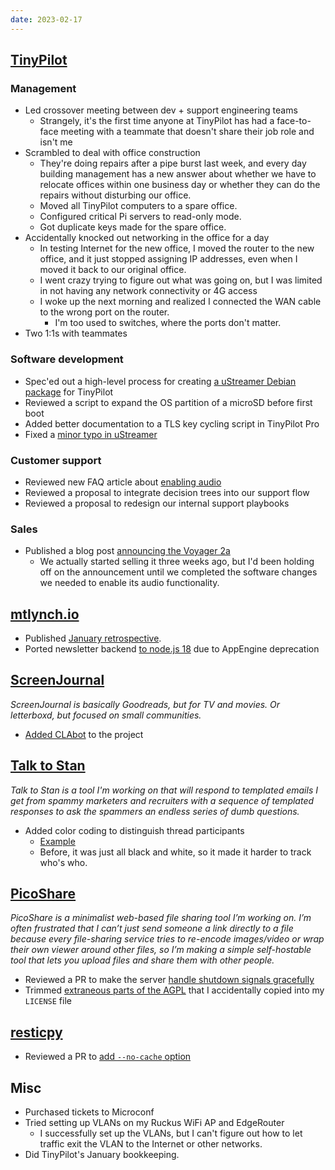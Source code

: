 ```yaml
---
date: 2023-02-17
---
```


## [TinyPilot](https://tinypilotkvm.com)

### Management

- Led crossover meeting between dev + support engineering teams
  - Strangely, it's the first time anyone at TinyPilot has had a face-to-face meeting with a teammate that doesn't share their job role and isn't me
- Scrambled to deal with office construction
  - They're doing repairs after a pipe burst last week, and every day building management has a new answer about whether we have to relocate offices within one business day or whether they can do the repairs without disturbing our office.
  - Moved all TinyPilot computers to a spare office.
  - Configured critical Pi servers to read-only mode.
  - Got duplicate keys made for the spare office.
- Accidentally knocked out networking in the office for a day
  - In testing Internet for the new office, I moved the router to the new office, and it just stopped assigning IP addresses, even when I moved it back to our original office.
  - I went crazy trying to figure out what was going on, but I was limited in not having any network connectivity or 4G access
  - I woke up the next morning and realized I connected the WAN cable to the wrong port on the router.
    - I'm too used to switches, where the ports don't matter.
- Two 1:1s with teammates

### Software development

- Spec'ed out a high-level process for creating [a uStreamer Debian package](https://github.com/tiny-pilot/ustreamer-debian/issues/1) for TinyPilot
- Reviewed a script to expand the OS partition of a microSD before first boot
- Added better documentation to a TLS key cycling script in TinyPilot Pro
- Fixed a [minor typo in uStreamer](https://github.com/pikvm/ustreamer/pull/204)

### Customer support

- Reviewed new FAQ article about [enabling audio](https://tinypilotkvm.com/faq/enable-audio)
- Reviewed a proposal to integrate decision trees into our support flow
- Reviewed a proposal to redesign our internal support playbooks

### Sales

- Published a blog post [announcing the Voyager 2a](https://tinypilotkvm.com/blog/introducing-voyager-2a)
  - We actually started selling it three weeks ago, but I'd been holding off on the announcement until we completed the software changes we needed to enable its audio functionality.

## [mtlynch.io](https://mtlynch.io)

- Published [January retrospective](https://mtlynch.io/retrospectives/2023/02/).
- Ported newsletter backend [to node.js 18](https://github.com/mtlynch/mtlynch.io-newsletter/pull/32) due to AppEngine deprecation

## [ScreenJournal](https://thescreenjournal.com/)

_ScreenJournal is basically Goodreads, but for TV and movies. Or letterboxd, but focused on small communities._

- [Added CLAbot](https://github.com/mtlynch/screenjournal/pull/142) to the project

## [Talk to Stan](https://talktostan.com)

_Talk to Stan is a tool I'm working on that will respond to templated emails I get from spammy marketers and recruiters with a sequence of templated responses to ask the spammers an endless series of dumb questions._

- Added color coding to distinguish thread participants
  - [Example](wzDk.webp)
  - Before, it was just all black and white, so it made it harder to track who's who.

## [PicoShare](https://pico.rocks)

_PicoShare is a minimalist web-based file sharing tool I’m working on. I’m often frustrated that I can’t just send someone a link directly to a file because every file-sharing service tries to re-encode images/video or wrap their own viewer around other files, so I’m making a simple self-hostable tool that lets you upload files and share them with other people._

- Reviewed a PR to make the server [handle shutdown signals gracefully](https://github.com/mtlynch/picoshare/pull/398)
- Trimmed [extraneous parts of the AGPL](https://github.com/mtlynch/picoshare/pull/397) that I accidentally copied into my `LICENSE` file

## [resticpy](https://github.com/mtlynch/resticpy)

- Reviewed a PR to [add `--no-cache` option](https://github.com/mtlynch/resticpy/pull/129)

## Misc

- Purchased tickets to Microconf
- Tried setting up VLANs on my Ruckus WiFi AP and EdgeRouter
  - I successfully set up the VLANs, but I can't figure out how to let traffic exit the VLAN to the Internet or other networks.
- Did TinyPilot's January bookkeeping.
